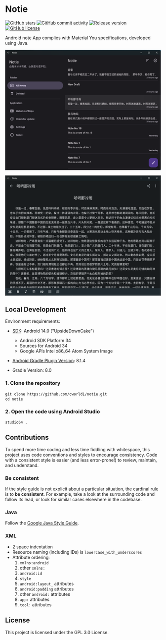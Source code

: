 # Notie

[![GitHub stars](https://img.shields.io/github/stars/cworld1/notie?style=flat-square)](https://github.com/cworld1/notie/stargazers)
[![GitHub commit activity](https://img.shields.io/github/commit-activity/y/cworld1/notie?label=commits&style=flat-square)](https://github.com/cworld1/notie/commits)
[![Release version](https://img.shields.io/github/v/release/cworld1/notie?style=flat-square)](https://github.com/cworld1/notie/releases/latest)
[![GitHub license](https://img.shields.io/github/license/cworld1/notie?style=flat-square)](https://github.com/cworld1/notie/blob/main/LICENSE)

Android note App complies with Material You specifications, developed using Java.

![App wide dark screen](src/app-wide-dark.png)

![Edit wide dark screen](src/edit-wide-dark.png)

## Local Development

Environment requirements:

- [SDK](https://developer.android.com/tools/releases/platforms): Android 14.0 ("UpsideDownCake")

  - Android SDK Platform 34
  - Sources for Android 34
  - Google APls Intel x86_64 Atom System Image

- [Android Gradle Plugin Version](https://developer.android.com/build/agp-upgrade-assistant): 8.1.4

- Gradle Version: 8.0

### 1. Clone the repository

```shell
git clone https://github.com/cworld1/notie.git
cd notie
```

### 2. Open the code using Android Studio

```shell
studio64 .
```

## Contributions

To spend more time coding and less time fiddling with whitespace, this project uses code conventions and styles to encourage consistency. Code with a consistent style is easier (and less error-prone!) to review, maintain, and understand.

### Be consistent

If the style guide is not explicit about a particular situation, the cardinal rule is to **be consistent**. For example, take a look at the surrounding code and follow its lead, or look for similar cases elsewhere in the codebase.

### Java

Follow the [Google Java Style Guide](https://google.github.io/styleguide/javaguide.html).

### XML

- 2 space indentation
- Resource naming (including IDs) is `lowercase_with_underscores`
- Attribute ordering:
  1.  `xmlns:android`
  2.  other `xmlns:`
  3.  `android:id`
  4.  `style`
  5.  `android:layout_` attributes
  6.  `android:padding` attributes
  7.  other `android:` attributes
  8.  `app:` attributes
  9.  `tool:` attributes

## License

This project is licensed under the GPL 3.0 License.
